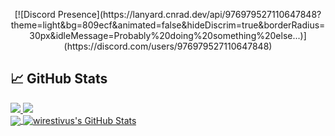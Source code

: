 <p align=center>
  [![Discord Presence](https://lanyard.cnrad.dev/api/976979527110647848?theme=light&bg=809ecf&animated=false&hideDiscrim=true&borderRadius=30px&idleMessage=Probably%20doing%20something%20else...)](https://discord.com/users/976979527110647848)
</p>

## &#x1f4c8; GitHub Stats

<a href="https://github.com/xiaotox-devfr?tab=followers">
  <img src="https://img.shields.io/github/followers/e0wr">
</a>

<a href="https://github.com/loTus04">
   <img src="https://komarev.com/ghpvc/?username=e0wr">
</a>
</br>

<a href="https://github.com/llyxa05">
  <img align="center" src="https://github-readme-stats.vercel.app/api/top-langs/?username=e0wr&title_color=fff&text_color=fff&icon_color=ffff00&bg_color=1a1c1f" />
</a>

<a href="https://github.com/loTus04">
  <img align="center" src="https://github-readme-stats.vercel.app/api?username=e0wr&show_icons=true&line_height=27&count_private=true&title_color=fff&text_color=fff&icon_color=ffff00&bg_color=1a1c1f" alt="wirestivus's GitHub Stats" />
</a>
</br>
</br>
